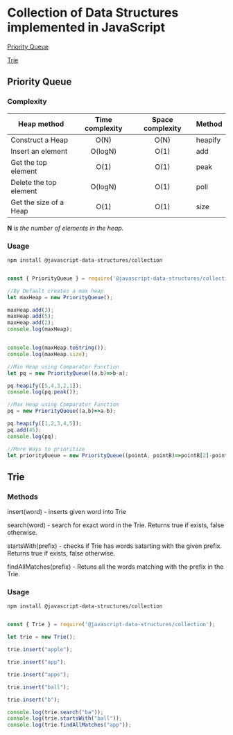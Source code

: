 # Collection of Data Structures implemented in JavaScript

[Priority Queue](#priority-queue)

[Trie](#trie)

## Priority Queue

### Complexity

| Heap method            | Time complexity  | Space complexity  | Method |
| -----------------------|:----------------:|:-----------------:|--------|
| Construct a Heap       | O(N)             | O(N)              |heapify |
| Insert an element      | O(logN)          | O(1)              |add     |
| Get the top element    | O(1)             | O(1)              |peak    |
| Delete the top element | O(logN)          | O(1)              |poll    |
| Get the size of a Heap | O(1)             | O(1)              |size    |
		
**N** _is the number of elements in the heap._

### Usage

```
npm install @javascript-data-structures/collection
```

```js

const { PriorityQueue } = require('@javascript-data-structures/collection');

//By Default creates a max heap
let maxHeap = new PriorityQueue();

maxHeap.add(3);
maxHeap.add(5);
maxHeap.add(2);
console.log(maxHeap);


console.log(maxHeap.toString());
console.log(maxHeap.size);

//Min Heap using Comparator Function
let pq = new PriorityQueue((a,b)=>b-a);

pq.heapify([5,4,3,2,1]);
console.log(pq.peak());

//Max Heap using Comparator Function
pq = new PriorityQueue((a,b)=>a-b);

pq.heapify([1,2,3,4,5]);
pq.add(45);
console.log(pq);

//More Ways to prioritize
let priorityQueue = new PriorityQueue((pointA, pointB)=>pointB[2]-pointA[2]);

```

## Trie

### Methods

insert(word) - inserts given word into Trie

search(word) - search for exact word in the Trie. Returns true if exists, false otherwise.

startsWith(prefix) - checks if Trie has words satarting with the given prefix. Returns true if exists, false otherwise.

findAllMatches(prefix) - Retuns all the words matching with the prefix in the Trie.


### Usage

```
npm install @javascript-data-structures/collection
```

```js

const { Trie } = require('@javascript-data-structures/collection');

let trie = new Trie();

trie.insert("apple");

trie.insert("app");

trie.insert("apps");

trie.insert("ball");

trie.insert("b");

console.log(trie.search("ba"));
console.log(trie.startsWith("ball"));
console.log(trie.findAllMatches("app"));

```

